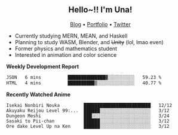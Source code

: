 <h2 align="center">
  Hello~!! I'm Una!
</h2>

<p align="center">
  <a href="https://anarchy.website/">Blog</a> &bull;
  <a href="https://una-ada.github.io/">Portfolio</a> &bull;
  <a href="https://twitter.com/xn__z7x">Twitter</a>
</p>

- Currently studying MERN, MEAN, and Haskell
- Planning to study WASM, Blender, and ~~Unity~~ (lol, lmao even)
- Former physics and mathematics student
- Interested in animation and color science

**Weekly Development Report**

<!--START_SECTION:waka-->

```txt
JSON   6 mins          ██████████████▓░░░░░░░░░░   59.23 %
HTML   4 mins          ██████████▒░░░░░░░░░░░░░░   40.77 %
```

<!--END_SECTION:waka-->

**Recently Watched Anime**

<!-- RECENT-ANIME:START -->

    Isekai Nonbiri Nouka         █████████████████████████   12/12
    Akuyaku Reijou Level 99:...  ██████░░░░░░░░░░░░░░░░░░░   3/12
    Dungeon Meshi                ███░░░░░░░░░░░░░░░░░░░░░░   3/24
    Sasaki to Pii-chan           ██████░░░░░░░░░░░░░░░░░░░   3/12
    Ore dake Level Up na Ken     ██████░░░░░░░░░░░░░░░░░░░   3/12
<!-- RECENT-ANIME:END -->
